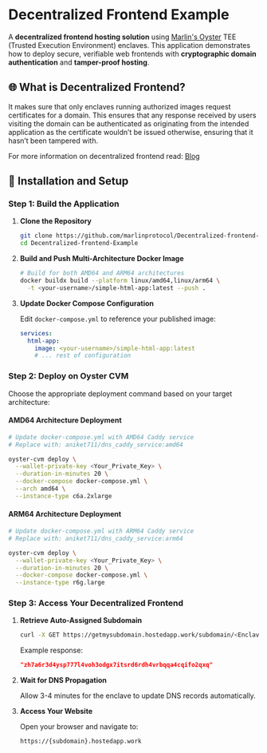 # Decentralized Frontend Example

A **decentralized frontend hosting solution** using [Marlin's Oyster](https://docs.marlin.org/oyster/) TEE (Trusted Execution Environment) enclaves. This application demonstrates how to deploy secure, verifiable web frontends with **cryptographic domain authentication** and **tamper-proof hosting**.

## 🌐 What is Decentralized Frontend?

It makes sure that only enclaves running authorized images request certificates for a domain. 
This ensures that any response received by users visiting the domain can be authenticated as originating from the intended application as the certificate wouldn’t be issued otherwise, ensuring that it hasn’t been tampered with.

For more information on decentralized frontend read: [Blog](https://blog.marlin.org/case-study-oyster-tee-3dns-on-chain-management-of-verifiable-decentralized-frontends	)

## 🔧 Installation and Setup

### Step 1: Build the Application

1. **Clone the Repository**
   ```bash
   git clone https://github.com/marlinprotocol/Decentralized-frontend-Example.git
   cd Decentralized-frontend-Example
   ```

2. **Build and Push Multi-Architecture Docker Image**
   ```bash
   # Build for both AMD64 and ARM64 architectures
   docker buildx build --platform linux/amd64,linux/arm64 \
     -t <your-username>/simple-html-app:latest --push .
   ```

3. **Update Docker Compose Configuration**
   
   Edit `docker-compose.yml` to reference your published image:
   ```yaml
   services:
     html-app:
       image: <your-username>/simple-html-app:latest
       # ... rest of configuration
   ```

### Step 2: Deploy on Oyster CVM

Choose the appropriate deployment command based on your target architecture:

#### AMD64 Architecture Deployment
```bash
# Update docker-compose.yml with AMD64 Caddy service
# Replace with: aniket711/dns_caddy_service:amd64

oyster-cvm deploy \
  --wallet-private-key <Your_Private_Key> \
  --duration-in-minutes 20 \
  --docker-compose docker-compose.yml \
  --arch amd64 \
  --instance-type c6a.2xlarge
```

#### ARM64 Architecture Deployment
```bash
# Update docker-compose.yml with ARM64 Caddy service  
# Replace with: aniket711/dns_caddy_service:arm64

oyster-cvm deploy \
  --wallet-private-key <Your_Private_Key> \
  --duration-in-minutes 20 \
  --docker-compose docker-compose.yml \
  --instance-type r6g.large
```

### Step 3: Access Your Decentralized Frontend

1. **Retrieve Auto-Assigned Subdomain**
   ```bash
   curl -X GET https://getmysubdomain.hostedapp.work/subdomain/<Enclave-IP>
   ```

   Example response:
   ```json
   "zh7a6r3d4ysp777l4voh3odgx7itsrd6rdh4vrbqqa4cqifo2qxq"
   ```

2. **Wait for DNS Propagation**
   
   Allow 3-4 minutes for the enclave to update DNS records automatically.

3. **Access Your Website**
   
   Open your browser and navigate to:
   ```
   https://{subdomain}.hostedapp.work
   ```
   


